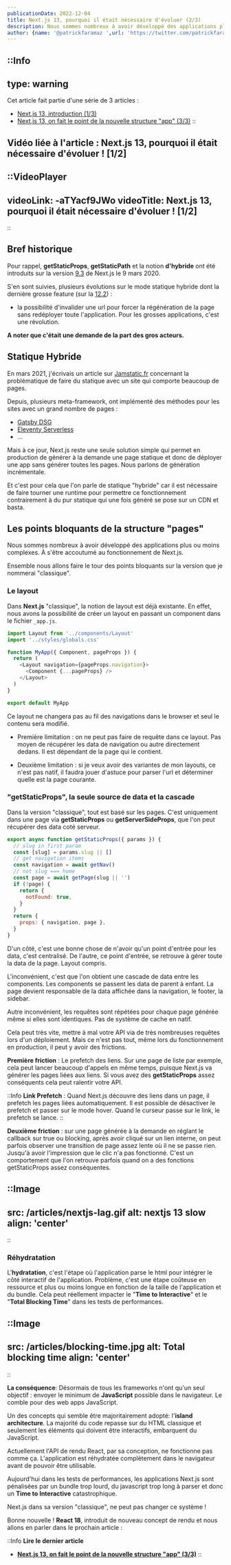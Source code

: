 ```yaml
---
publicationDate: 2022-12-04
title: Next.js 13, pourquoi il était nécessaire d'évoluer (2/3)
description: Nous sommes nombreux à avoir développé des applications plus ou moins complexes. À s'être accoutumé au fonctionnement de Next.js. Ensemble nous allons faire le tour des points bloquants sur la version "classique".
author: {name: '@patrickfaramaz ',url: 'https://twitter.com/patrickfaramaz'}
---
```


::Info
---
type: warning
---
Cet article fait partie d'une série de 3 articles :

- [Next.js 13, introduction (1/3)](/articles/next-js-13-intro/)
- [Next.js 13, on fait le point de la nouvelle structure "app" (3/3)](/articles/next-js-13-app/)
::

## Vidéo liée à l'article : Next.js 13, pourquoi il était nécessaire d'évoluer ! [1/2]

::VideoPlayer
---

videoLink: -aTYacf9JWo
videoTitle: Next.js 13, pourquoi il était nécessaire d'évoluer ! [1/2]
---

::


## Bref historique

Pour rappel, **getStaticProps**, **getStaticPath** et la notion **d'hybride** ont été introduits sur la version [9.3](https://nextjs.org/blog/next-9-3) de Next.js le 9 mars 2020.

S'en sont suivies, plusieurs évolutions sur le mode statique hybride dont la dernière grosse feature (sur la [12.2](https://nextjs.org/blog/next-12-2#on-demand-incremental-static-regeneration-stable)) :
- la possibilité d'invalider une url pour forcer la régénération de la page sans redéployer toute l'application. Pour les grosses applications, c'est une révolution.

**A noter que c'était une demande de la part des gros acteurs.**

## Statique Hybride

En mars 2021, j'écrivais un article sur [Jamstatic.fr](https://jamstatic.fr/2021/03/09/11000-pages-statiques/) concernant la problématique de faire du statique avec un site qui comporte beaucoup de pages.

Depuis, plusieurs meta-framework, ont implémenté des méthodes pour les sites avec un grand nombre de pages :

- [Gatsby DSG](https://www.gatsbyjs.com/docs/reference/rendering-options/deferred-static-generation/)
- [Eleventy Serverless](https://www.11ty.dev/docs/plugins/serverless/)
- ...

Mais à ce jour, Next.js reste une seule solution simple qui permet en production de générer à la demande une page statique et donc de déployer une app sans générer toutes les pages. Nous parlons de génération incrémentale.

Et c'est pour cela que l'on parle de statique "hybride" car il est nécessaire de faire tourner une runtime pour permettre ce fonctionnement contrairement à du pur statique qui une fois généré se pose sur un CDN et basta.


## Les points bloquants de la structure "pages"

Nous sommes nombreux à avoir développé des applications plus ou moins complexes. À s'être accoutumé au fonctionnement de Next.js.

Ensemble nous allons faire le tour des points bloquants sur la version que je nommerai "classique".

### Le layout

Dans **Next.js** "classique", la notion de layout est déjà existante. En effet, nous avons la possibilité de créer un layout en passant un component dans le fichier ```_app.js```.

```js
import Layout from '../components/Layout'
import '../styles/globals.css'

function MyApp({ Component, pageProps }) {
  return (
    <Layout navigation={pageProps.navigation}>
      <Component {...pageProps} />
    </Layout>
  )
}

export default MyApp
```

Ce layout ne changera pas au fil des navigations dans le browser et seul le contenu sera modifié.

- Première limitation : on ne peut pas faire de requête dans ce layout. Pas moyen de récupérer les data de navigation ou autre directement dedans. Il est dépendant de la page qui le contient.

- Deuxième limitation : si je veux avoir des variantes de mon layouts, ce n'est pas natif, il faudra jouer d'astuce pour parser l'url et déterminer quelle est la page courante.

### "getStaticProps", la seule source de data et la cascade

Dans la version "classique", tout est basé sur les pages. C'est uniquement dans une page via **getStaticProps** ou **getServerSideProps**, que l'on peut récupérer des data coté serveur.

```js
export async function getStaticProps({ params }) {
  // slug in first param
  const [slug] = params.slug || []
  // get navigation items
  const navigation = await getNav()
  // not slug === home
  const page = await getPage(slug || '')
  if (!page) {
    return {
      notFound: true,
    }
  }
  return {
    props: { navigation, page },
  }
}
```

D'un côté, c'est une bonne chose de n'avoir qu'un point d'entrée pour les data, c'est centralisé. De l'autre, ce point d'entrée, se retrouve à gérer toute la data de la page. Layout compris.

L'inconvénient, c'est que l'on obtient une cascade de data entre les components. Les components se passent les data de parent à enfant. La page devient responsable de la data affichée dans la navigation, le footer, la sidebar.

Autre inconvénient, les requêtes sont répétées pour chaque page générée même si elles sont identiques. Pas de système de cache en natif.

Cela peut très vite, mettre à mal votre API via de très nombreuses requêtes lors d'un déploiement.
Mais ce n'est pas tout, même lors du fonctionnement en production, il peut y avoir des frictions.

**Première friction** : Le prefetch des liens. Sur une page de liste par exemple, cela peut lancer beaucoup d'appels en même temps, puisque Next.js va générer les pages liées aux liens. Si vous avez des **getStaticProps** assez conséquents cela peut ralentir votre API.

::Info
**Link Prefetch** : Quand Next.js découvre des liens dans un page, il prefetch les pages liées automatiquement. Il est possible de désactiver le prefetch et passer sur le mode hover. Quand le curseur passe sur le link, le prefetch se lance.
::

**Deuxième friction** : sur une page générée à la demande en réglant le callback sur true ou blocking, après avoir cliqué sur un lien interne, on peut parfois observer une transition de page assez lente où il ne se passe rien. Jusqu'à avoir l'impression que le clic n'a pas fonctionné.
C'est un comportement que l'on retrouve parfois quand on a des fonctions getStaticProps assez conséquentes.

::Image
---

src: /articles/nextjs-lag.gif
alt: nextjs 13 slow
align: 'center'
---

::


### Réhydratation

L'**hydratation**, c'est l'étape où l'application parse le html pour intégrer le côté interactif de l'application.
Problème, c'est une étape coûteuse en ressource et plus ou moins longue en fonction de la taille de l'application et du bundle. Cela peut réellement impacter le "**Time to Interactive**" et le "**Total Blocking Time**" dans les tests de performances.

::Image
---

src: /articles/blocking-time.jpg
alt: Total blocking time
align: 'center'
---

::

**La conséquence**: Désormais de tous les frameworks n'ont qu'un seul objectif : envoyer le minimum de **JavaScript** possible dans le navigateur. Le comble pour des web apps JavaScript.

Un des concepts qui semble être majoritairement adopté: l'**island architecture**. La majorité du code repasse sur du HTML classique et seulement les éléments qui doivent être interactifs, embarquent du JavaScript.

Actuellement l'API de rendu React, par sa conception, ne fonctionne pas comme ça. L'application est réhydratée complètement dans le navigateur avant de pouvoir être utilisable.

Aujourd'hui dans les tests de performances, les applications Next.js sont pénalisées par un bundle trop lourd, du javascript trop long à parser et donc un **Time to Interactive** catastrophique.

Next.js dans sa version "classique", ne peut pas changer ce système !

Bonne nouvelle ! **React 18**, introduit de nouveau concept de rendu et nous allons en parler dans le prochain article :

::Info
**Lire le dernier article**

- **[Next.js 13, on fait le point de la nouvelle structure "app" (3/3)](/articles/next-js-13-app/)**
::
